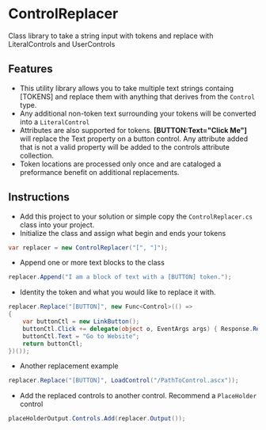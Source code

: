 ControlReplacer
===============

Class library to take a string input with tokens and replace with LiteralControls and UserControls

## Features ##

* This utility library allows you to take multiple text strings containg [TOKENS] and replace them with anything that derives from the <code>Control</code> type. 
* Any additional non-token text surrounding your tokens will be converted into a <code>LiteralControl</code>
* Attributes are also supported for tokens. __[BUTTON:Text="Click Me"]__ will replace the Text property on a button control. Any attribute added that is not a valid property will be added to the controls attribute collection.
* Token locations are processed only once and are cataloged a preformance benefit on additional replacements.


## Instructions ##

* Add this project to your solution or simple copy the <code>ControlReplacer.cs</code> class into your project.
* Initialize the class and assign what begin and ends your tokens
```C#
var replacer = new ControlReplacer("[", "]");
```
* Append one or more text blocks to the class
```C#
replacer.Append("I am a block of text with a [BUTTON] token.");
```
* Identity the token and what you would like to replace it with.
```C#
replacer.Replace("[BUTTON]", new Func<Control>(() =>
{
    var buttonCtl = new LinkButton();
    buttonCtl.Click += delegate(object o, EventArgs args) { Response.Redirect("http://inspectorit.com"); };
    buttonCtl.Text = "Go to Website";
    return buttonCtl;
})());
```
* Another replacement example
```C#
replacer.Replace("[BUTTON]", LoadControl("/PathToControl.ascx"));
```
* Add the replaced controls to another control. Recommend a <code>PlaceHolder</code> control
```C#
placeHolderOutput.Controls.Add(replacer.Output());
```